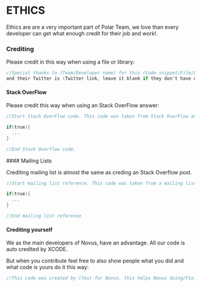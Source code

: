 # ETHICS

Ethics are are a very important part of Polar Team, we love than every developer can get what enough credit for their job and work!.

### Crediting 

Please credit in this way when using a file or library:

```objective-c
//Special thanks to (Team/Developer name) for this (Code snippet/File/Library) I took the code from (Link to code) 
and their Twitter is (Twitter link, leave it blank if they don't have one)
```

#### Stack OverFlow

Please credit this way when using an Stack OverFlow answer:

```objective-c
//Start Stack OverFlow code. This code was taken from Stack OverFlow and the post is avalible here (Link to post)

if(true){
  ...
}

//End Stack Overflow code.
```

#### Mailing Lists

Crediting mailing list is almost the same as creding an Stack Overflow post.

```objective-c
//Start mailing list reference. This code was taken from a mailing list and the post is avalible here (Link to archive)

if(true){
  ...
}

//End mailing list reference
```

#### Crediting yourself 

We as the main developers of Novus, have an advantage. All our code is auto credited by XCODE.

But when you contribute feel free to also show people what you did and what code is yours do it this way:

```objective-c
//This code was created by (You) for Novus, this helps Novus doing/Fixing (Action) feel free to check my GitHub and Twitter (Links to your social media)
```

